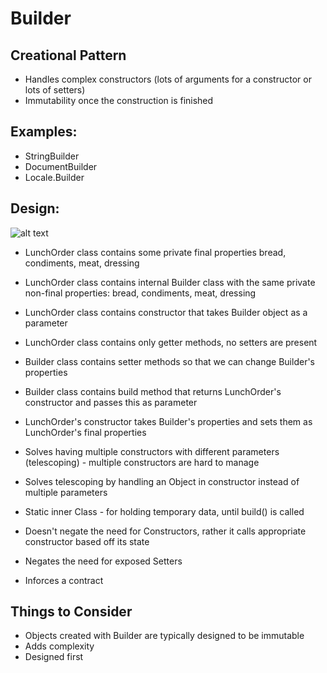 # Builder
## Creational Pattern
- Handles complex constructors (lots of arguments for a constructor or lots of setters)
- Immutability once the construction is finished

## Examples:
- StringBuilder
- DocumentBuilder
- Locale.Builder

## Design:

![alt text](https://i.imgur.com/OahUvHf.png "Builder UML Diagram")

- LunchOrder class contains some private final properties bread, condiments, meat, dressing
- LunchOrder class contains internal Builder class with the same private non-final properties: bread, condiments, meat, dressing
- LunchOrder class contains constructor that takes Builder object as a parameter
- LunchOrder class contains only getter methods, no setters are present
- Builder class contains setter methods so that we can change Builder's properties
- Builder class contains build method that returns LunchOrder's constructor and passes this as parameter
- LunchOrder's constructor takes Builder's properties and sets them as LunchOrder's final properties

- Solves having multiple constructors with different parameters (telescoping) - multiple constructors are hard to manage
- Solves telescoping by handling an Object in constructor instead of multiple parameters
- Static inner Class - for holding temporary data, until build() is called
- Doesn't negate the need for Constructors, rather it calls appropriate constructor based off its state
- Negates the need for exposed Setters
- Inforces a contract

## Things to Consider
- Objects created with Builder are typically designed to be immutable
- Adds complexity
- Designed first


